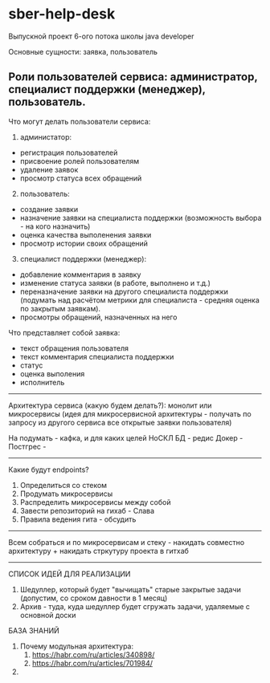 # sber-help-desk
Выпускной проект 6-ого потока школы java developer


Основные сущности: заявка, пользователь

Роли пользователей сервиса: администратор, специалист поддержки (менеджер), пользователь.
------------------------------------------------------------------------------------------------
Что могут делать пользователи сервиса:
1. администатор:
- регистрация пользователей
- присвоение ролей пользователям
- удаление заявок
- просмотр статуса всех обращений
2. пользователь:
- создание заявки
- назначение заявки на специалиста поддержки (возможность выбора - на кого назначить)
- оценка качества выполенения заявки
- просмотр истории своих обращений
3. специалист поддержки (менеджер):
- добавление комментария в заявку
- изменение статуса заявки (в работе, выполнено и т.д.)
- переназначение заявки на другого специалиста поддержки (подумать над расчётом метрики для специалиста - средняя оценка по закрытым заявкам).
- просмотры обращений, назначенных на него

Что представляет собой заявка:
- текст обращения пользователя
- текст комментария специалиста поддержки
- статус
- оценка выполения
- исполнитель
------------------------------------------------------------------------------------------------

Архитектура сервиса (какую будем делать?): монолит или микросервисы (идея для микросервисной архитектуры - получать по запросу из другого сервиса все открытые заявки пользователя)

На подумать - кафка, и для каких целей
НоСКЛ БД - редис
Докер - 
Постгрес - 

------------------------------------------------------------------------------------------------

Какие будут endpoints?


1. Определиться со стеком
2. Продумать микросервисы
3. Распределить микросервисы между собой
4. Завести репозиторий на гихаб - Слава
5. Правила ведения гита - обсудить

____

Всем собраться и по микросервисам и стеку - накидать совместно архитектуру + накидать стркутуру проекта в гитхаб


____
СПИСОК ИДЕЙ ДЛЯ РЕАЛИЗАЦИИ
1. Шедуллер, который будет "вычищать" старые закрытые задачи (допустим, со сроком давности в 1 месяц)
2. Архив - туда, куда шедуллер будет сгружать задачи, удаляемые с основной доски


БАЗА ЗНАНИЙ
1. Почему модульная архитектура: 
   1. https://habr.com/ru/articles/340898/
   2. https://habr.com/ru/articles/701984/ 
2. 
